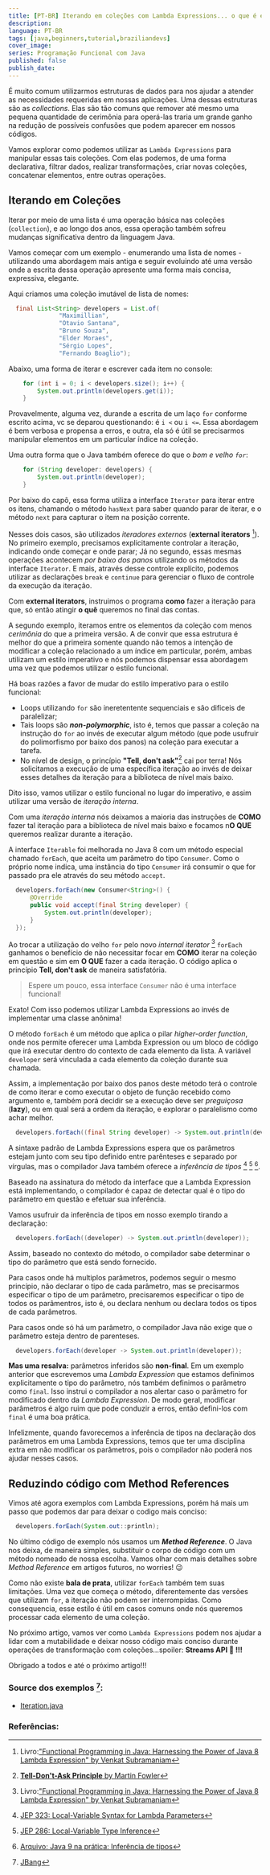 ```yaml
---
title: [PT-BR] Iterando em coleções com Lambda Expressions... o que é external or internal iterator? 
description: 
language: PT-BR 
tags: [java,beginners,tutorial,braziliandevs]
cover_image:
series: Programação Funcional com Java
published: false
publish_date: 
---
```


É muito comum utilizarmos estruturas de dados para nos ajudar a atender as necessidades requeridas em nossas aplicações. Uma dessas estruturas são as *collections*. Elas são tão comuns que remover até mesmo uma pequena quantidade de cerimônia para operá-las traria um grande ganho na redução de possíveis confusões que podem aparecer em nossos códigos.

Vamos explorar como podemos utilizar as `Lambda Expressions` para manipular essas tais coleções. Com elas podemos, de uma forma declarativa, filtrar dados, realizar transformações, criar novas coleções, concatenar elementos, entre outras operações. 

## Iterando em Coleções

Iterar por meio de uma lista é uma operação básica nas coleções (`collection`), e ao longo dos anos, essa operação também sofreu mudanças significativa dentro da linguagem Java.

Vamos começar com um exemplo - enumerando uma lista de nomes - utilizando uma abordagem mais antiga e seguir evoluindo até uma versão onde a escrita dessa operação apresente uma forma mais concisa, expressiva, elegante.

Aqui criamos uma coleção imutável de lista de nomes:

```java
  final List<String> developers = List.of(
              "Maximillian",
              "Otavio Santana",
              "Bruno Souza",
              "Elder Moraes",
              "Sérgio Lopes",
              "Fernando Boaglio");
```
Abaixo, uma forma de iterar e escrever cada item no console:

```java
    for (int i = 0; i < developers.size(); i++) {
        System.out.println(developers.get(i));
    }
```
Provavelmente, alguma vez, durande a escrita de um laço `for` conforme escrito acima, vc se deparou questionando: é `i <` ou `i <=`. Essa abordagem é bem verbosa e propensa a erros, e outra, ela só é útil se precisarmos manipular elementos em um particular índice na coleção.

Uma outra forma que o Java também oferece do que o *bom e velho `for`*:

```java
    for (String developer: developers) {
        System.out.println(developer);
    }
```
Por baixo do capô, essa forma utiliza a interface `Iterator` para iterar entre os itens, chamando o método `hasNext` para saber quando parar de iterar, e o método `next` para capturar o item na posição corrente.

Nesses dois casos, são utilizados *iteradores externos* (**external iterators** [^0]). No primeiro exemplo, precisamos explicitamente controlar a iteração, indicando onde começar e onde parar; Já no segundo, essas mesmas operações acontecem *por baixo dos panos* utilizando os métodos da interface `Iterator`. E mais, através desse controle explícito, podemos utilizar as declarações `break` e `continue` para gerenciar o fluxo de controle da execução da iteração. 

Com **external iterators**, instruimos o programa **como** fazer a iteração para que, só então atingir **o quê** queremos no final das contas.

A segundo exemplo, iteramos entre os elementos da coleção com menos *cerimônia* do que a primeira versão. A de convir que essa estrutura é melhor do que a primeira somente quando não temos a intenção de modificar a coleção relacionado a um índice em particular, porém, ambas utilizam um estilo imperativo e nós podemos dispensar essa abordagem uma vez que podemos utilizar o estilo funcional.

Há boas razões a favor de mudar do estilo imperativo para o estilo funcional:

- Loops utilizando `for` são ineretentente sequenciais e são dificeis de paralelizar;
- Tais loops são ***non-polymorphic***, isto é, temos que passar a coleção na instrução do `for` ao invés de executar algum método (que pode usufruir do polimorfismo por baixo dos panos) na coleção para executar a tarefa.
- No nível de design, o princípio **"Tell, don't ask"**[^1] cai por terra! Nós solicitamos a execução de uma específica iteração ao invés de deixar esses detalhes da iteração para a biblioteca de nível mais baixo.

Dito isso, vamos utilizar o estilo funcional no lugar do imperativo, e assim utilizar uma versão de *iteração interna*. 

Com uma *iteração interna* nós deixamos a maioria das instruções de **COMO** fazer tal iteração para a biblioteca de nível mais baixo e focamos n**O QUE** queremos realizar durante a iteração. 

A interface `Iterable` foi melhorada no Java 8 com um método especial chamado `forEach`, que aceita um parâmetro do tipo `Consumer`. Como o próprio nome indica, uma instância do tipo `Consumer` irá consumir o que for passado pra ele através do seu método `accept`.

```java
  developers.forEach(new Consumer<String>() {
      @Override
      public void accept(final String developer) {
          System.out.println(developer);
      }
  });
```
Ao trocar a utilização do velho `for` pelo novo *internal iterator* [^0] `forEach` ganhamos o benefício de não necessitar focar em **COMO** iterar na coleção em questão e sim em **O QUE** fazer a cada iteração. O código aplica o princípio **Tell, don't ask** de maneira satisfatória.

> Espere um pouco, essa interface `Consumer` não é uma interface funcional!

Exato! Com isso podemos utilizar Lambda Expressions ao invés de implementar uma classe anônima! 

O método `forEach` é um método que aplica o pilar *higher-order function*, onde nos permite oferecer uma Lambda Expression ou um bloco de código que irá executar dentro do contexto de cada elemento da lista. A variável `developer` será vinculada a cada elemento da coleção durante sua chamada. 

Assim, a implementação por baixo dos panos deste método terá o controle de como iterar e como executar o objeto de função recebido como argumento e, também porá decidir se a execução deve ser *preguiçosa* (**lazy**), ou em qual será a ordem da iteração, e explorar o paralelismo como achar melhor.

```java
  developers.forEach((final String developer) -> System.out.println(developer));
```
A sintaxe padrão de Lambda Expressions espera que os parâmetros estejam junto com seu tipo definido entre parênteses e separado por vírgulas, mas o compilador Java também oferece a *inferência de tipos* [^2] [^3] [^4].

Baseado na assinatura do método da interface que a Lambda Expression está implementando, o compilador é capaz de detectar qual é o tipo do parâmetro em questão e efetuar sua inferência.

Vamos usufruir da inferência de tipos em nosso exemplo tirando a declaração:

```java
  developers.forEach((developer) -> System.out.println(developer));
```
Assim, baseado no contexto do método, o compilador sabe determinar o tipo do parâmetro que está sendo fornecido.

Para casos onde há multiplos parâmetros, podemos seguir o mesmo princípio, não declarar o tipo de cada parâmetro, mas se precisarmos especificar o tipo de um parâmetro, precisaremos especificar o tipo de todos os parâmentros, isto é, ou declara nenhum ou declara todos os tipos de cada parâmetros.

Para casos onde só há um parâmetro, o compilador Java não exige que o parâmetro esteja dentro de parenteses. 

```java
  developers.forEach(developer -> System.out.println(developer));
```

**Mas uma resalva:** parâmetros inferidos são **non-final**. Em um exemplo anterior que escrevemos uma *Lambda Expression* que estamos definimos explicitamente o tipo do parâmetro, nós também definimos o parâmetro como `final`. Isso instrui o compilador a nos alertar caso o parâmetro for modificado dentro da *Lambda Expression*. De modo geral, modificar parâmetros é algo ruim que pode conduzir a erros, então defini-los com `final` é uma boa prática.

Infelizmente, quando favorecemos a inferência de tipos na declaração dos parâmetros em uma Lambda Expressions, temos que ter uma disciplina extra em não modificar os parâmetros, pois o compilador não poderá nos ajudar nesses casos. 

## Reduzindo código com Method References

Vimos até agora exemplos com Lambda Expressions, porém há mais um passo que podemos dar para deixar o codigo mais conciso:

```java
  developers.forEach(System.out::println);
```

No último código de exemplo nós usamos um ***Method Reference***. O Java nos deixa, de maneira simples, substituir o corpo de código com um método nomeado de nossa escolha. Vamos olhar com mais detalhes sobre *Method Reference* em artigos futuros, no worries! :wink:

Como não existe **bala de prata**, utilizar `forEach` também tem suas limitações. Uma vez que começa o método, diferentemente das versões que utilizam `for`, a iteração não podem ser interrompidas. Como consequencia, esse estilo é útil em casos comuns onde nós queremos processar cada elemento de uma coleção.  

No próximo artigo, vamos ver como `Lambda Expressions` podem nos ajudar a lidar com a mutabilidade e deixar nosso código mais conciso durante operações de transformação com coleções...spoiler: **Streams API :rocket: !!!**

Obrigado a todos e até o próximo artigo!!!

### Source dos exemplos [^5]:
 - [Iteration.java](https://github.com/dearrudam/learning-notes/blob/main/java/Iteration.java)


### Referências:

[^0]: Livro:["Functional Programming in Java: Harnessing the Power of Java 8 Lambda Expression" by Venkat Subramaniam](https://www.amazon.com/Functional-Programming-Java-Harnessing-Expressions/dp/1937785467/)

[^1]: [**Tell-Don't-Ask Principle** by Martin Fowler](https://martinfowler.com/bliki/TellDontAsk.html#:~:text=Tell%2DDon't%2DAsk,an%20object%20what%20to%20do.)

[^2]: [JEP 323: Local-Variable Syntax for Lambda Parameters](https://openjdk.org/jeps/323)

[^3]: [JEP 286: Local-Variable Type Inference](https://openjdk.org/jeps/286)

[^4]: [Arquivo: Java 9 na prática: Inferência de tipos](https://www.alura.com.br/artigos/java-9-na-pratica-inferencia-de-tipos)

[^5]: [JBang](https://www.jbang.dev/)
